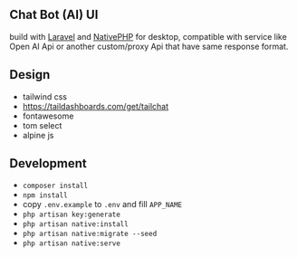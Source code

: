 
## Chat Bot (AI) UI
build with [Laravel](https://laravel.com) and [NativePHP](https://nativephp.com) for desktop, compatible with service like Open AI Api or another custom/proxy Api that have same response format.

## Design
- tailwind css
- https://taildashboards.com/get/tailchat
- fontawesome
- tom select
- alpine js

## Development
- `composer install`
- `npm install`
- copy `.env.example` to `.env` and fill `APP_NAME`
- `php artisan key:generate`
- `php artisan native:install`
- `php artisan native:migrate --seed`
- `php artisan native:serve`